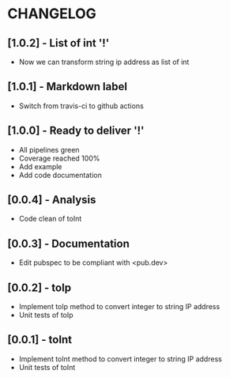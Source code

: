 # CHANGELOG

## [1.0.2] - List of int '!'

* Now we can transform string ip address as list of int

## [1.0.1] - Markdown label

* Switch from travis-ci to github actions

## [1.0.0] - Ready to deliver '!'

* All pipelines green
* Coverage reached 100%
* Add example
* Add code documentation

## [0.0.4] - Analysis

* Code clean of toInt

## [0.0.3] - Documentation

* Edit pubspec to be compliant with <pub.dev>

## [0.0.2] - toIp

* Implement toIp method to convert integer to string IP address
* Unit tests of toIp

## [0.0.1] - toInt

* Implement toInt method to convert integer to string IP address
* Unit tests of toInt
